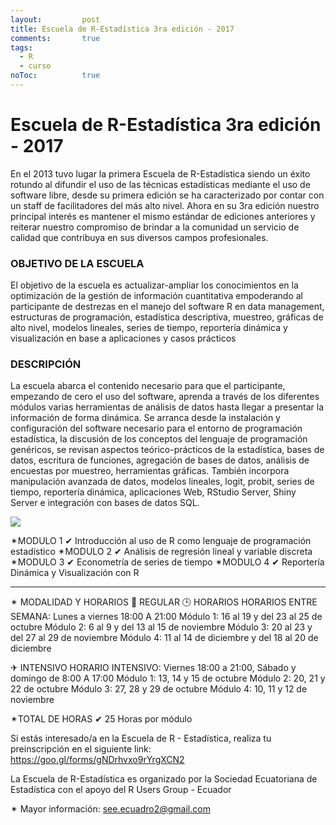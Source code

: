 ```yaml
---
layout: 		post
title: Escuela de R-Estadística 3ra edición - 2017
comments:		true
tags: 
  - R
  - curso
noToc:			true
---
```


Escuela de R-Estadística 3ra edición - 2017
===================
En el 2013 tuvo lugar la primera Escuela de R-Estadística siendo un éxito rotundo al difundir el uso de las técnicas estadísticas mediante el uso de software libre, desde su primera edición se ha caracterizado por contar con un staff de facilitadores del más alto nivel.
Ahora en su 3ra edición nuestro principal interés es mantener el mismo estándar de ediciones anteriores y reiterar nuestro compromiso de brindar a la comunidad un servicio de calidad que contribuya en sus diversos campos profesionales.

### OBJETIVO DE LA ESCUELA

El objetivo de la escuela es actualizar-ampliar los conocimientos en la optimización de la gestión de información cuantitativa empoderando al participante de destrezas en el manejo del software R en data management, estructuras de programación, estadística descriptiva, muestreo, gráficas de
alto nivel, modelos lineales, series de tiempo, reportería dinámica y visualización en base a aplicaciones y casos prácticos

### DESCRIPCIÓN
La escuela abarca el contenido necesario para que el participante, empezando de cero el uso del software, aprenda a través de los diferentes módulos varias herramientas de análisis de datos
hasta llegar a presentar la información de forma dinámica. Se arranca desde la instalación y configuración del software necesario para el entorno de programación estadística, la discusión de los conceptos del lenguaje de programación genéricos, se revisan aspectos teórico-prácticos de la estadística, bases de datos, escritura de funciones, agregación de bases de datos, análisis de encuestas por muestreo, herramientas gráficas. También incorpora manipulación avanzada de datos, modelos lineales, logit, probit, series de tiempo, reportería dinámica, aplicaciones Web, RStudio Server, Shiny Server e integración con bases de datos SQL.

![](/img/eventos/2017-10-10-escuelar3.png)

✴MODULO 1
✔ Introducción al uso de R como lenguaje de programación estadístico
✴MODULO 2
✔ Análisis de regresión lineal y variable
discreta
✴MODULO 3
✔ Econometría de series de tiempo
✴MODULO 4
✔ Reportería Dinámica y Visualización con R
_______________________________________________
✴ MODALIDAD Y HORARIOS
🚙 REGULAR
🕒 HORARIOS
HORARIOS ENTRE SEMANA: 
Lunes a viernes 18:00 A 21:00
Módulo 1: 16 al 19 y del 23 al 25 de octubre
Módulo 2: 6 al 9 y del 13 al 15 de noviembre
Módulo 3: 20 al 23 y del 27 al 29 de noviembre
Módulo 4: 11 al 14 de diciembre y del 18 al 20 de diciembre

✈ INTENSIVO
HORARIO INTENSIVO: 
Viernes 18:00 a 21:00, Sábado y domingo de 8:00 A 17:00
Módulo 1: 13, 14 y 15 de octubre
Módulo 2: 20, 21 y 22 de octubre
Módulo 3: 27, 28 y 29 de octubre
Módulo 4: 10, 11 y 12 de noviembre

✴TOTAL DE HORAS
✔ 25 Horas por módulo

Si estás interesado/a en la Escuela de R - Estadística, realiza tu preinscripción en el siguiente link:
https://goo.gl/forms/gNDrhvxo9rYrgXCN2

La Escuela de R-Estadística es organizado por la Sociedad Ecuatoriana de Estadística con el apoyo del R Users Group - Ecuador

✴ Mayor información: 
see.ecuadro2@gmail.com
